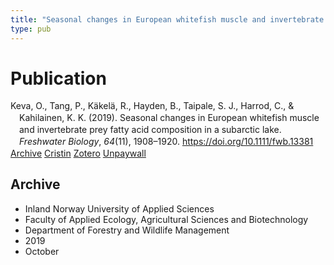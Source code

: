 ```yaml
---
title: "Seasonal changes in European whitefish muscle and invertebrate prey fatty acid composition in a subarctic lake"
type: pub
---
```

<h1>Publication</h1>
<article id="csl-bib-container-2GX974IG" class="csl-bib-container">
  <div class="csl-bib-body" style="line-height: 1.35; padding-left: 1em; text-indent:-1em;">
  <div class="csl-entry">Keva, O., Tang, P., K&#xE4;kel&#xE4;, R., Hayden, B., Taipale, S. J., Harrod, C., &amp; Kahilainen, K. K. (2019). Seasonal changes in European whitefish muscle and invertebrate prey fatty acid composition in a subarctic lake. <i>Freshwater Biology</i>, <i>64</i>(11), 1908&#x2013;1920. <a href="https://doi.org/10.1111/fwb.13381">https://doi.org/10.1111/fwb.13381</a></div>
</div>
  <div class="csl-bib-buttons">
    <a href="#taxonomy-article-2GX974IG" class="csl-bib-button">Archive</a>
    <a href="https://app.cristin.no/results/show.jsf?id=1740879" alt="Cristin URL" class="csl-bib-button">Cristin</a>
    <a href="http://zotero.org/groups/5022929/items/2GX974IG" alt="Zotero URL" class="csl-bib-button">Zotero</a>
    <a href="https://jyx.jyu.fi/bitstream/123456789/65365/2/Keva%2520et%2520al.%25202019_proof.pdf" class="csl-bib-button">Unpaywall</a>
  </div>
  <div id="csl-bib-meta-container-2GX974IG"></div>
</article>
<div id="csl-bib-meta-2GX974IG" class="csl-bib-meta">
  <article id="taxonomy-article-2GX974IG" class="taxonomy-article">
    <h1>Archive</h1>
    <ul>
      <li>Inland Norway University of Applied Sciences</li>
      <li>Faculty of Applied Ecology, Agricultural Sciences and Biotechnology</li>
      <li>Department of Forestry and Wildlife Management</li>
      <li>2019</li>
      <li>October</li>
    </ul>
  </article>
</div>
